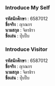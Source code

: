 ### Introduce My Self
**รหัสนักศึกษา**  : 6587012<br>
**ชื่อจริง** : ญาณกร<br>
**นามสกุล** : จิตรธิรา<br>
**ชื่อเล่น** : ปุ๊บปั๊บ<br>

### Introduce Visitor
**รหัสนักศึกษา**  : 6587012<br>
**ชื่อจริง** : ญาณกร<br>
**นามสกุล** : จิตรธิรา<br>
**ชื่อเล่น** : ปุ๊บปั๊บ<br>